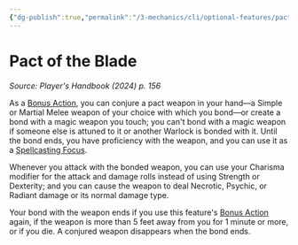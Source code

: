 ```yaml
---
{"dg-publish":true,"permalink":"/3-mechanics/cli/optional-features/pact-of-the-blade-xphb/","tags":["ttrpg-cli/compendium/src/5e/xphb","ttrpg-cli/optional-feature/ei"],"created":"2025-02-22T12:02:28.048-05:00","updated":"2025-02-24T21:42:50.502-05:00"}
---
```


# Pact of the Blade
*Source: Player's Handbook (2024) p. 156*  

As a [Bonus Action](3-Mechanics/CLI/rules/variant-rules/bonus-action-xphb.md), you can conjure a pact weapon in your hand—a Simple or Martial Melee weapon of your choice with which you bond—or create a bond with a magic weapon you touch; you can't bond with a magic weapon if someone else is attuned to it or another Warlock is bonded with it. Until the bond ends, you have proficiency with the weapon, and you can use it as a [Spellcasting Focus](3-Mechanics/CLI/rules/variant-rules/spellcasting-focus-xphb.md).

Whenever you attack with the bonded weapon, you can use your Charisma modifier for the attack and damage rolls instead of using Strength or Dexterity; and you can cause the weapon to deal Necrotic, Psychic, or Radiant damage or its normal damage type.

Your bond with the weapon ends if you use this feature's [Bonus Action](3-Mechanics/CLI/rules/variant-rules/bonus-action-xphb.md) again, if the weapon is more than 5 feet away from you for 1 minute or more, or if you die. A conjured weapon disappears when the bond ends.